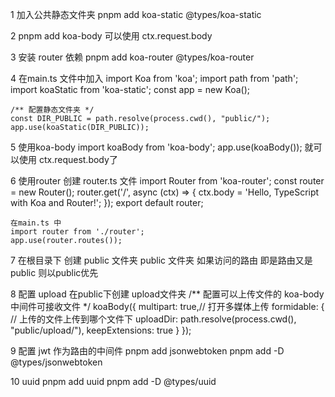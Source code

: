 1 加入公共静态文件夹
    pnpm add koa-static @types/koa-static

2 pnpm add koa-body
    可以使用 ctx.request.body

3 安装 router 依赖
    pnpm add koa-router @types/koa-router

4 在main.ts 文件中加入
    import Koa from 'koa';
    import path from 'path';
    import koaStatic from 'koa-static';
    const app = new Koa();

    /** 配置静态文件夹 */
    const DIR_PUBLIC = path.resolve(process.cwd(), "public/");
    app.use(koaStatic(DIR_PUBLIC));

5 使用koa-body
    import koaBody from 'koa-body';
    app.use(koaBody());
    就可以使用 ctx.request.body了

6 使用router 创建 router.ts 文件
    import Router from 'koa-router';
    const router = new Router();
    router.get('/', async (ctx) => {
        ctx.body = 'Hello, TypeScript with Koa and Router!';
    });
    export default router;

    在main.ts 中
    import router from './router';
    app.use(router.routes());

7 在根目录下 创建 public 文件夹
    public 文件夹
    如果访问的路由 即是路由又是public 则以public优先

8 配置 upload 在public下创建 upload文件夹
    /** 配置可以上传文件的 koa-body 中间件可接收文件 */
    koaBody({
        multipart: true,// 打开多媒体上传
        formidable: {
            // 上传的文件上传到哪个文件下 
            uploadDir: path.resolve(process.cwd(), "public/upload/"),
            keepExtensions: true
        }
    });

9 配置 jwt 作为路由的中间件
pnpm add jsonwebtoken
pnpm add -D @types/jsonwebtoken

10 uuid
pnpm add uuid
pnpm add -D @types/uuid
